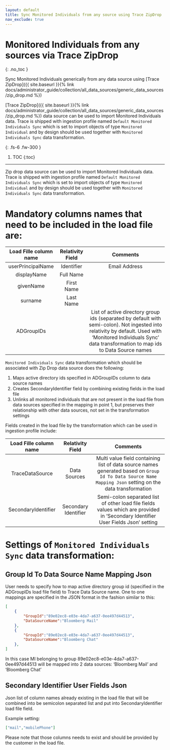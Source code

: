 ```yaml
---
layout: default
title: Sync Monitored Individuals from any source using Trace ZipDrop
nav_exclude: true
---
```


# Monitored Individuals from any sources via Trace ZipDrop
{: .no_toc }

Sync Monitored Individuals generically from any data source using [Trace ZipDrop]({{ site.baseurl }}{% link docs/administrator_guide/collection/all_data_sources/generic_data_sources/zip_drop.md %})

[Trace ZipDrop]({{ site.baseurl }}{% link docs/administrator_guide/collection/all_data_sources/generic_data_sources/zip_drop.md %}) data source can be used to import Monitored Individuals data. Trace is shipped with ingestion profile named `Default Monitored Individuals Sync` which is set to import objects of type `Monitored Individual` and by design should be used together with `Monitored Individuals Sync` data transformation. 

{: .fs-6 .fw-300 }

1. TOC
{:toc}

---

Zip drop data source can be used to import Monitored Individuals data. Trace is
shipped with ingestion profile named `Default Monitored Individuals Sync` which
is set to import objects of type `Monitored Individual` and by design should be
used together with `Monitored Individuals Sync` data transformation.

# Mandatory columns names that need to be included in the load file are:

| Load Fille column name | Relativity Field | Comments |
|:----------------------------:|:----------------------:|:--------:|
| userPrincipalName          | Identifier           | Email Address                                                                                                                                                                                                        |
| displayName                | Full Name            |                                                                                                                                                                                                                      |
| givenName                  | First Name           |                                                                                                                                                                                                                      |
| surname                    | Last Name            |                                                                                                                                                                                                                      |
| ADGroupIDs                 |                      | List of active directory group ids (separated by default with semi-colon). Not ingested into relativity by default. Used with ‘Monitored Individuals Sync’ data transformation to map ids to Data Source names |


`Monitored Individuals Sync` data transformation which should be associated with
Zip Drop data source does the following:

1.  Maps active directory ids specified in ADGroupIDs column to data
    source names
2.  Creates SecondaryIdentifier field by combining existing fields in the load
    file
3.  Unlinks all monitored individuals that are not present in the load file from
    data sources specified in the mapping in point 1, but preserves their
    relationship with other data sources, not set in the transformation settings

Fields created in the load file by the transformation which can be used in
ingestion profile include:

| Load Fille column name | Relativity Field |   Comments    |
|:----------------------------:|:----------------------:|:------------:|
| TraceDataSource            | Data Sources         | Multi value field containing list of data source names generated based on `Group Id To Data Source Name Mapping Json` setting on the data transformation |
| SecondaryIdentifier        | Secondary Identifier | Semi-colon separated list of other load file fields values which are provided in ‘Secondary Identifier User Fields Json’ setting                         |

# Settings of `Monitored Individuals Sync` data transformation:

## Group Id To Data Source Name Mapping Json
User needs to specify how to map active directory group id (specified in
the ADGroupIDs load file field) to Trace Data Source name. One to one mappings
are specified in the JSON format in the fashion similar to this:

```json
[  
    {
        "GroupId":"89e02ec8-e03e-4da7-a637-0ee497d44513",
        "DataSourceName":"Bloomberg Mail"
    },
    {
        "GroupId":"89e02ec8-e03e-4da7-a637-0ee497d44513",
        "DataSourceName":"Bloomberg Chat"
    },
]
```

In this case MI belonging to group 89e02ec8-e03e-4da7-a637-0ee497d44513 will be
mapped into 2 data sources: ‘Bloomberg Mail’ and ‘Bloomberg Chat’

## Secondary Identifier User Fields Json

Json list of column names already existing in the load file that will be
combined into be semicolon separated list and put into SecondaryIdentifier load
file field.

Example setting:

```json
["mail","mobilePhone"]
```

Please note that those columns needs to exist and should be provided by the
customer in the load file.
